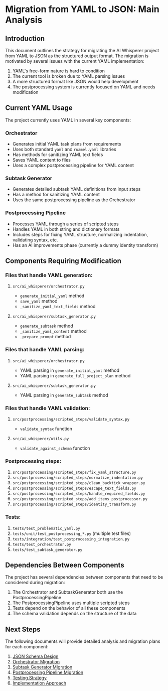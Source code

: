 # Migration from YAML to JSON: Main Analysis

## Introduction

This document outlines the strategy for migrating the AI Whisperer project from YAML to JSON as the structured output format. The migration is motivated by several issues with the current YAML implementation:

1. YAML's free-form nature is hard to condition
2. The current tool is broken due to YAML parsing issues
3. A more structured format like JSON would help development
4. The postprocessing system is currently focused on YAML and needs modification

## Current YAML Usage

The project currently uses YAML in several key components:

### Orchestrator
- Generates initial YAML task plans from requirements
- Uses both standard `yaml` and `ruamel.yaml` libraries
- Has methods for sanitizing YAML text fields
- Saves YAML content to files
- Uses a complex postprocessing pipeline for YAML content

### Subtask Generator
- Generates detailed subtask YAML definitions from input steps
- Has a method for sanitizing YAML content
- Uses the same postprocessing pipeline as the Orchestrator

### Postprocessing Pipeline
- Processes YAML through a series of scripted steps
- Handles YAML in both string and dictionary formats
- Includes steps for fixing YAML structure, normalizing indentation, validating syntax, etc.
- Has an AI improvements phase (currently a dummy identity transform)

## Components Requiring Modification

### Files that handle YAML generation:
1. `src/ai_whisperer/orchestrator.py`
   - `generate_initial_yaml` method
   - `save_yaml` method
   - `_sanitize_yaml_text_fields` method

2. `src/ai_whisperer/subtask_generator.py`
   - `generate_subtask` method
   - `_sanitize_yaml_content` method
   - `_prepare_prompt` method

### Files that handle YAML parsing:
1. `src/ai_whisperer/orchestrator.py`
   - YAML parsing in `generate_initial_yaml` method
   - YAML parsing in `generate_full_project_plan` method

2. `src/ai_whisperer/subtask_generator.py`
   - YAML parsing in `generate_subtask` method

### Files that handle YAML validation:
1. `src/postprocessing/scripted_steps/validate_syntax.py`
   - `validate_syntax` function

2. `src/ai_whisperer/utils.py`
   - `validate_against_schema` function

### Postprocessing steps:
1. `src/postprocessing/scripted_steps/fix_yaml_structure.py`
2. `src/postprocessing/scripted_steps/normalize_indentation.py`
3. `src/postprocessing/scripted_steps/clean_backtick_wrapper.py`
4. `src/postprocessing/scripted_steps/escape_text_fields.py`
5. `src/postprocessing/scripted_steps/handle_required_fields.py`
6. `src/postprocessing/scripted_steps/add_items_postprocessor.py`
7. `src/postprocessing/scripted_steps/identity_transform.py`

### Tests:
1. `tests/test_problematic_yaml.py`
2. `tests/unit/test_postprocessing_*.py` (multiple test files)
3. `tests/integration/test_postprocessing_integration.py`
4. `tests/test_orchestrator.py`
5. `tests/test_subtask_generator.py`

## Dependencies Between Components

The project has several dependencies between components that need to be considered during migration:

1. The Orchestrator and SubtaskGenerator both use the PostprocessingPipeline
2. The PostprocessingPipeline uses multiple scripted steps
3. Tests depend on the behavior of all these components
4. The schema validation depends on the structure of the data

## Next Steps

The following documents will provide detailed analysis and migration plans for each component:

1. [JSON Schema Design](json_schema_design.md)
2. [Orchestrator Migration](orchestrator_migration.md)
3. [Subtask Generator Migration](subtask_generator_migration.md)
4. [Postprocessing Pipeline Migration](postprocessing_pipeline_migration.md)
5. [Testing Strategy](testing_strategy.md)
6. [Implementation Approach](implementation_approach.md)